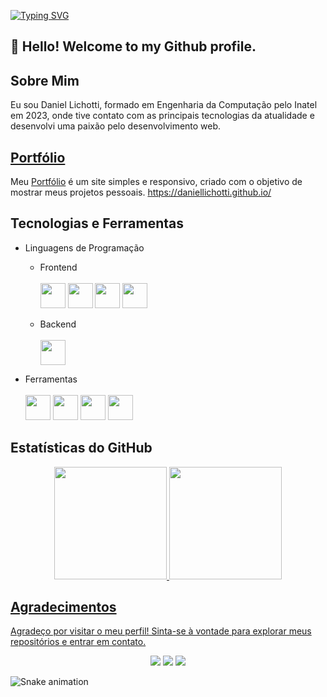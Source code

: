 [![Typing SVG](https://readme-typing-svg.demolab.com?font=Fira+Code&size=30&pause=1000&center=true&multiline=true&random=false&width=435&lines=Daniel+Lichotti;Dev)](https://git.io/typing-svg)


## 👋 Hello! Welcome to my Github profile.

## Sobre Mim

Eu sou Daniel Lichotti, formado em Engenharia da Computação pelo Inatel em 2023, onde tive contato com as principais tecnologias da atualidade e desenvolvi uma paixão pelo desenvolvimento web.

## [Portfólio](https://daniellichotti.github.io/)

Meu [Portfólio](https://daniellichotti.github.io/) é um site simples e responsivo, criado com o objetivo de mostrar meus projetos pessoais.
https://daniellichotti.github.io/

## Tecnologias e Ferramentas

-   Linguagens de Programação

    -   Frontend <br/><br/>
        [<img src="https://cdn.jsdelivr.net/gh/devicons/devicon/icons/html5/html5-original.svg" width="40" height="40"/>](https://developer.mozilla.org/en-US/docs/Glossary/HTML5)
        [<img src="https://cdn.jsdelivr.net/gh/devicons/devicon/icons/css3/css3-original.svg" width="40" height="40" />](https://developer.mozilla.org/en-US/docs/Web/CSS)
        [<img src="https://cdn.jsdelivr.net/gh/devicons/devicon/icons/javascript/javascript-original.svg" width="40" height="40"/>](https://developer.mozilla.org/en-US/docs/Web/JavaScript)
        [<img src="https://cdn.jsdelivr.net/gh/devicons/devicon/icons/typescript/typescript-original.svg" width="40" height="40"/>](https://www.typescriptlang.org/)
        

    -   Backend<br/><br/>
        [<img src="https://cdn.jsdelivr.net/gh/devicons/devicon/icons/python/python-original-wordmark.svg" width="40" height="40"/>](https://www.python.org/)

-   Ferramentas<br/><br/>
   [<img src="https://cdn.jsdelivr.net/gh/devicons/devicon/icons/react/react-original-wordmark.svg"  width="40" height="40"/>](https://legacy.reactjs.org/)
        [<img src="https://cdn.jsdelivr.net/gh/devicons/devicon/icons/nodejs/nodejs-original-wordmark.svg" width="40" height="40"/>](https://nodejs.org/en)
    [<img src="https://cdn.jsdelivr.net/gh/devicons/devicon/icons/git/git-original-wordmark.svg" width="40" height="40"/>](https://git-scm.com/)
    [<img src="https://cdn.jsdelivr.net/gh/devicons/devicon/icons/linux/linux-original.svg"  width="40" height="40"/>](https://www.google.com)

<!---

## Projetos Destacados

-   [Nome do Projeto]: Breve descrição do projeto e link para o repositório.
-   [Nome do Projeto]: Breve descrição do projeto e link para o repositório.
-   [Nome do Projeto]: Breve descrição do projeto e link para o repositório.
-->

## Estatísticas do GitHub

<div align="center">
<a href="https://github.com/daniellichotti">
<img loading="lazy" height="180em" src="https://github-readme-stats.vercel.app/api/top-langs/?username=daniellichotti&layout=compact&langs_count=7"/>
<img loading="lazy" height="180em" src="https://github-readme-stats.vercel.app/api?username=daniellichotti&show_icons=true&include_all_commits=true&count_private=true"/>
</div>



<!---
## Contribuições

-   [Nome do Projeto]: Link para o projeto e breve descrição da sua contribuição.
-   [Nome do Projeto]: Link para o projeto e breve descrição da sua contribuição.
-->

## Agradecimentos

Agradeço por visitar o meu perfil! Sinta-se à vontade para explorar meus repositórios e entrar em contato.

<div align="center">
<a href="https://instagram.com/daniellichotti" target="_blank"><img loading="lazy" src="https://img.shields.io/badge/-Instagram-%23E4405F?style=for-the-badge&logo=instagram&logoColor=white" target="_blank"></a>
<a href = "mailto:danielclichotti@gmail.com"><img loading="lazy" src="https://img.shields.io/badge/Gmail-D14836?style=for-the-badge&logo=gmail&logoColor=white" target="_blank"></a>
<a href="https://www.linkedin.com/in/daniel-lichotti-ba8131225" target="_blank"><img loading="lazy" src="https://img.shields.io/badge/-LinkedIn-%230077B5?style=for-the-badge&logo=linkedin&logoColor=white" target="_blank"></a>   
</div>


![Snake animation](https://github.com/daniellichotti/daniellichotti/blob/output/github-contribution-grid-snake.svg)
